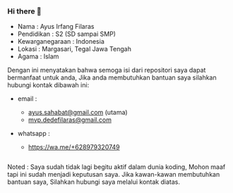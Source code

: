 ### Hi there 👋

<!--p>
    <img src="https://komarev.com/ghpvc/?username=wadahkode&label=Profile%20views&color=0e75b6&style=flat"/>
</p-->

- Nama            : Ayus Irfang Filaras
- Pendidikan      : S2 (SD sampai SMP)
- Kewarganegaraan : Indonesia
- Lokasi          : Margasari, Tegal Jawa Tengah
- Agama           : Islam

Dengan ini menyatakan bahwa semoga isi dari repositori saya dapat bermanfaat untuk anda,
Jika anda membutuhkan bantuan saya silahkan hubungi kontak dibawah ini:

- email    :
    - ayus.sahabat@gmail.com (utama)
    - mvp.dedefilaras@gmail.com

- whatsapp :
    - https://wa.me/+628979320749

<!--
**wadahkode/wadahkode** is a ✨ _special_ ✨ repository because its `README.md` (this file) appears on your GitHub profile.

Here are some ideas to get you started:

- 🔭 I’m currently working on ...
- 🌱 I’m currently learning ...
- 👯 I’m looking to collaborate on ...
- 🤔 I’m looking for help with ...
- 💬 Ask me about ...
- 📫 How to reach me: ...
- 😄 Pronouns: ...
- ⚡ Fun fact: ...
-->
<p>
    <img align="center" src="https://github-readme-stats.vercel.app/api/top-langs?username=wadahkode&show_icons=true&locale=en&layout=compact" alt="" />
</p>

Noted :
Saya sudah tidak lagi begitu aktif dalam dunia koding, Mohon maaf tapi ini sudah menjadi keputusan saya.
Jika kawan-kawan membutuhkan bantuan saya, Silahkan hubungi saya melalui kontak diatas.
